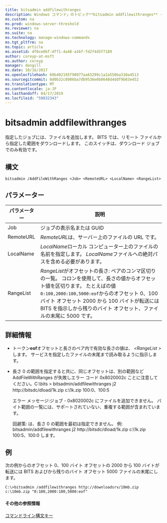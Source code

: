 ```yaml
---
title: bitsadmin addfilewithranges
description: Windows コマンド」のトピック**bitsadmin addfilewithranges** -指定されたジョブにファイルを追加します。 BITS では、リモート ファイルから指定した範囲をダウンロードします。
ms.custom: na
ms.prod: windows-server-threshold
ms.reviewer: na
ms.suite: na
ms.technology: manage-windows-commands
ms.tgt_pltfrm: na
ms.topic: article
ms.assetid: df0ce0bf-dff1-4a48-a16f-fd2f4d5f7189
author: coreyp-at-msft
ms.author: coreyp
manager: dongill
ms.date: 10/16/2017
ms.openlocfilehash: 69b402195f90977aa63299c1a2a550ba310a4513
ms.sourcegitcommit: 0d0b32c8986ba7db9536e0b8648d4ddf9b03e452
ms.translationtype: MT
ms.contentlocale: ja-JP
ms.lasthandoff: 04/17/2019
ms.locfileid: "59832343"
---
```

# <a name="bitsadmin-addfilewithranges"></a>bitsadmin addfilewithranges

指定したジョブには、ファイルを追加します。 BITS では、リモート ファイルから指定した範囲をダウンロードします。 このスイッチは、ダウンロード ジョブでのみ有効です。

## <a name="syntax"></a>構文

```
bitsadmin /AddFileWithRanges <Job> <RemoteURL> <LocalName> <RangeList>
```

## <a name="parameters"></a>パラメーター

|パラメーター|説明|
|---------|-----------|
|Job|ジョブの表示名または GUID|
|RemoteURL|*RemoteURL*は、サーバー上のファイルの URL です。|
|LocalName|*LocalName*ローカル コンピューター上のファイルの名前を指定します。 *LocalName*ファイルへの絶対パスを含める必要があります。|
|RangeList|*RangeList*がオフセットの長さ: ペアのコンマ区切りの一覧。 コロンを使用して、長さの値からオフセット値を区切ります。 たとえばの値`0:100,2000:100,5000:eof`からのオフセット 0、100 バイト オフセット 2000 から 100 バイトが転送には BITS を指示しから残りのバイト オフセット、ファイルの末尾に 5000 です。|

## <a name="more-information"></a>詳細情報

-   トークン**eof**オフセットと長さのペア内で有効な長さの値は、  *\<RangeList >* します。 サービスを指定したファイルの末尾まで読み取るように指示します。
-   長さ 0 の範囲を指定すると共に、同じオフセットは、別の範囲など AddFileWithRanges が失敗しエラー コード 0x8020002c ことに注意してください。C:\bits > bitsadmin/addfilewithranges j2 http://bitsdc/dload/1k.zip c:\1k.zip 100:0、100:5

    エラー メッセージ:ジョブ - 0x8020002c にファイルを追加できません。 バイト範囲の一覧には、サポートされていない、重複する範囲が含まれています。

    回避策: は、長さ 0 の範囲を最初は指定できません。 例: bitsadmin/addfilewithranges j2 http://bitsdc/dload/1k.zip c:\1k.zip 100:5、100:0 します。

## <a name="BKMK_examples"></a>例

次の例からのオフセット 0、100 バイト オフセットの 2000 から 100 バイトが転送には BITS およびから残りのバイト オフセット 5000 ファイルの末尾にします。
```
C:\>bitsadmin /addfilewithranges http://downloadsrv/10mb.zip c:\10mb.zip "0:100,2000:100,5000:eof"
```

#### <a name="additional-references"></a>その他の参照情報

[コマンドライン構文キー](command-line-syntax-key.md)